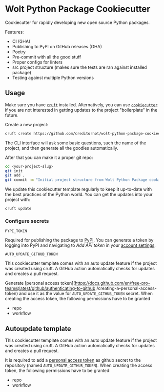# Wolt Python Package Cookiecutter

Cookiecutter for rapidly developing new open source Python packages.

Features:

* CI (GHA)
* Publishing to PyPI on GitHub releases (GHA)
* Poetry
* Pre-commit with all the good stuff
* Proper configs for linters
* src project structure (makes sure the tests are ran against installed package)
* Testing against multiple Python versions

## Usage

Make sure you have [`cruft`](https://github.com/cruft/cruft#installation) installed. Alternatively, you can use
 [`cookiecutter`](https://cookiecutter.readthedocs.io/en/latest/installation.html) if you are not interested in
  getting updates to the project "boilerplate" in the future.

Create a new project:

```sh
cruft create https://github.com/creditornot/wolt-python-package-cookiecutter
```

The CLI interface will ask some basic questions, such the name of the project, and then generate all the goodies
 automatically.

After that you can make it a proper git repo:

```sh
cd <your-project-slug>
git init
git add .
git commit -m "Initial project structure from Wolt Python Package cookiecutter"
```

We update this cookiecutter template regularly to keep it up-to-date with the best practices of the Python world. You
 can get the updates into your project with:

```sh
cruft update
```

### Configure secrets
`PYPI_TOKEN`

Required for publishing the package to [PyPI](https://pypi.org/). You can generate a token by logging into PyPI and
 navigating to _Add API token_ in your [account settings](https://pypi.org/manage/account/).


`AUTO_UPDATE_GITHUB_TOKEN`

This cookiecutter template comes with an auto update feature if the project was created using cruft.
A GitHub action automatically checks for updates and creates a pull request.

Generate [personal access token](https://docs.github.com/en/free-pro-team@latest/github/authenticating-to-github
/creating-a-personal-access-token) and use it as the value for `AUTO_UPDATE_GITHUB_TOKEN` secret. When creating the
 access token, the following permissions have to be granted

* repo
* workflow


## Autoupdate template

This cookiecutter template comes with an auto update feature if the project was created using cruft.
A GitHub action automatically checks for updates and creates a pull request.

It is required to add a [personal access token](https://docs.github.com/en/free-pro-team@latest/github/authenticating-to-github/creating-a-personal-access-token) as github secret to the repository (named `AUTO_UPDATE_GITHUB_TOKEN`).
When creating the access token, the following permissions have to be granted

* repo
* workflow
